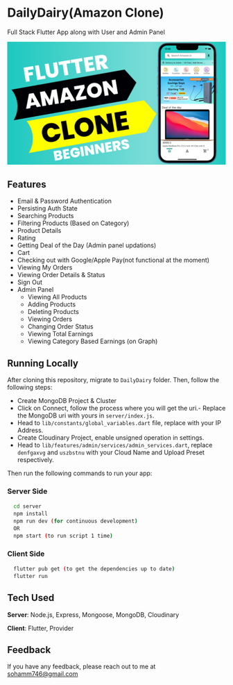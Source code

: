 # DailyDairy(Amazon Clone)

Full Stack Flutter App along with User and Admin Panel
<p align="center">
  <img width="600" src="https://github.com/Sohamm-Swamy/DailyDairy/blob/master/screenshot.png" alt="Youtube Tutorial Image">
</p>

## Features
- Email & Password Authentication
- Persisting Auth State
- Searching Products
- Filtering Products (Based on Category)
- Product Details
- Rating
- Getting Deal of the Day (Admin panel updations)
- Cart
- Checking out with Google/Apple Pay(not functional at the moment)
- Viewing My Orders
- Viewing Order Details & Status
- Sign Out
- Admin Panel
    - Viewing All Products
    - Adding Products
    - Deleting Products
    - Viewing Orders
    - Changing Order Status
    - Viewing Total Earnings
    - Viewing Category Based Earnings (on Graph)

## Running Locally
After cloning this repository, migrate to ```DailyDairy``` folder. Then, follow the following steps:
- Create MongoDB Project & Cluster
- Click on Connect, follow the process where you will get the uri.- Replace the MongoDB uri with yours in ```server/index.js```.
- Head to ```lib/constants/global_variables.dart``` file, replace <yourip> with your IP Address. 
- Create Cloudinary Project, enable unsigned operation in settings.
- Head to ```lib/features/admin/services/admin_services.dart```, replace ```denfgaxvg``` and ```uszbstnu``` with your Cloud Name and Upload Preset respectively.

Then run the following commands to run your app:

### Server Side
```bash
  cd server
  npm install
  npm run dev (for continuous development)
  OR
  npm start (to run script 1 time)
```

### Client Side
```bash
  flutter pub get (to get the dependencies up to date)
  flutter run
```

## Tech Used
**Server**: Node.js, Express, Mongoose, MongoDB, Cloudinary

**Client**: Flutter, Provider
    
## Feedback

If you have any feedback, please reach out to me at sohamm746@gmail.com
